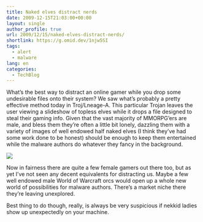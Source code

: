 ```yaml
---
title: Naked elves distract nerds
date: 2009-12-15T21:03:00+00:00
layout: single
author_profile: true
url: 2009/12/15/naked-elves-distract-nerds/
shortlink: https://g.omid.dev/1njw5SI
tags:
  - alert
  - malware
lang: en
categories: 
  - TechBlog
---
```

What’s the best way to distract an online gamer while you drop some undesirable files onto their system? We saw what’s probably a pretty effective method today in Troj/Lneage-A. This particular Trojan leaves the user viewing a slideshow of topless elves while it drops a file designed to steal their gaming info. Given that the vast majority of MMORPG’ers are male, and bless them they’re often a little bit lonely, dazzling them with a variety of images of well endowed half naked elves (I think they’ve had some work done to be honest) should be enough to keep them entertained while the malware authors do whatever they fancy in the background.

[![](http://4.bp.blogspot.com/_vaUVXcmC3OI/SyfstWZVSQI/AAAAAAAAAWU/QsUxlKt76Pg/s400/elfblog.jpg)](http://4.bp.blogspot.com/_vaUVXcmC3OI/SyfstWZVSQI/AAAAAAAAAWU/QsUxlKt76Pg/s1600-h/elfblog.jpg)

Now in fairness there are quite a few female gamers out there too, but as yet I’ve not seen any decent equivalents for distracting us. Maybe a few well endowed male World of Warcraft orcs would open up a whole new world of possibilities for malware authors. There’s a market niche there they’re leaving unexplored.

Best thing to do though, really, is always be very suspicious if nekkid ladies show up unexpectedly on your machine.